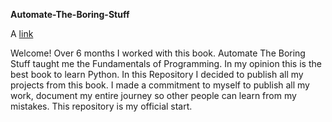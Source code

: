 **Automate-The-Boring-Stuff**

A [link](https://google.de")

Welcome! Over 6 months I worked with this book. Automate The Boring Stuff taught me the Fundamentals of Programming.
In my opinion this is the best book to learn Python. In this Repository I decided to publish all my projects from this book.
I made a commitment to myself to publish all my work, document my entire journey so other people can learn from my mistakes. This repository is my official start.
